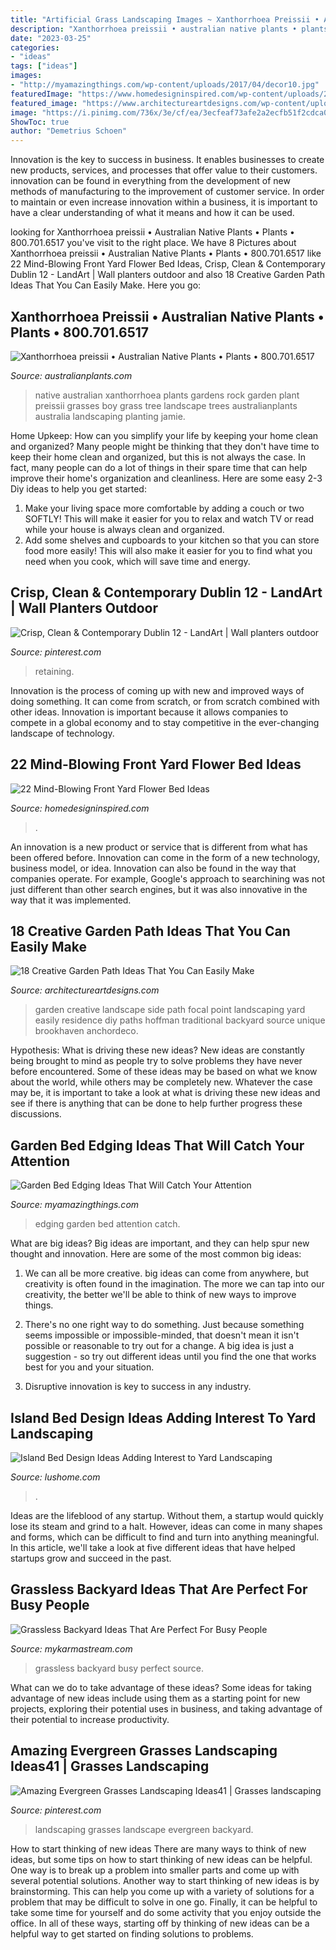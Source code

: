 ```yaml
---
title: "Artificial Grass Landscaping Images ~ Xanthorrhoea Preissii • Australian Native Plants • Plants • 800.701.6517"
description: "Xanthorrhoea preissii • australian native plants • plants • 800.701.6517"
date: "2023-03-25"
categories:
- "ideas"
tags: ["ideas"]
images:
- "http://myamazingthings.com/wp-content/uploads/2017/04/decor10.jpg"
featuredImage: "https://www.homedesigninspired.com/wp-content/uploads/2020/06/front-house-flower-bed-ideas-17.jpg"
featured_image: "https://www.architectureartdesigns.com/wp-content/uploads/2016/05/4-26.jpg"
image: "https://i.pinimg.com/736x/3e/cf/ea/3ecfeaf73afe2a2ecfb51f2cdca0ee7a.jpg"
ShowToc: true
author: "Demetrius Schoen"
---
```



Innovation is the key to success in business. It enables businesses to create new products, services, and processes that offer value to their customers. innovation can be found in everything from the development of new methods of manufacturing to the improvement of customer service. In order to maintain or even increase innovation within a business, it is important to have a clear understanding of what it means and how it can be used.

	

		
looking for Xanthorrhoea preissii • Australian Native Plants • Plants • 800.701.6517 you've visit to the right place. We have 8 Pictures about Xanthorrhoea preissii • Australian Native Plants • Plants • 800.701.6517 like 22 Mind-Blowing Front Yard Flower Bed Ideas, Crisp, Clean &amp; Contemporary Dublin 12 - LandArt | Wall planters outdoor and also 18 Creative Garden Path Ideas That You Can Easily Make. Here you go:
		
    
## Xanthorrhoea Preissii • Australian Native Plants • Plants • 800.701.6517

<img loading=lazy src="https://www.australianplants.com/images/photos/Xanthorrhoea_preissii.jpg" onerror="this.onerror=null;this.src='https://tse4.mm.bing.net/th?id=OIP.x_GSN4Z0T9lrJjp5HcuMkQHaFj&amp;pid=15.1';" alt="Xanthorrhoea preissii • Australian Native Plants • Plants • 800.701.6517">

_Source: australianplants.com_

>native australian xanthorrhoea plants gardens rock garden plant preissii grasses boy grass tree landscape trees australianplants australia landscaping planting jamie. 

	

Home Upkeep: How can you simplify your life by keeping your home clean and organized?
Many people might be thinking that they don't have time to keep their home clean and organized, but this is not always the case. In fact, many people can do a lot of things in their spare time that can help improve their home's organization and cleanliness. Here are some easy 2-3 Diy ideas to help you get started: 
1. Make your living space more comfortable by adding a couch or two SOFTLY! This will make it easier for you to relax and watch TV or read while your house is always clean and organized. 
2. Add some shelves and cupboards to your kitchen so that you can store food more easily! This will also make it easier for you to find what you need when you cook, which will save time and energy. 

    
## Crisp, Clean &amp; Contemporary Dublin 12 - LandArt | Wall Planters Outdoor

<img loading=lazy src="https://i.pinimg.com/736x/3e/cf/ea/3ecfeaf73afe2a2ecfb51f2cdca0ee7a.jpg" onerror="this.onerror=null;this.src='https://tse4.mm.bing.net/th?id=OIP.tGcMdPkn1opb_gwsBt4ccwHaJ3&amp;pid=15.1';" alt="Crisp, Clean &amp; Contemporary Dublin 12 - LandArt | Wall planters outdoor">

_Source: pinterest.com_

>retaining. 

	

Innovation is the process of coming up with new and improved ways of doing something. It can come from scratch, or from scratch combined with other ideas. Innovation is important because it allows companies to compete in a global economy and to stay competitive in the ever-changing landscape of technology.

    
## 22 Mind-Blowing Front Yard Flower Bed Ideas

<img loading=lazy src="https://www.homedesigninspired.com/wp-content/uploads/2020/06/front-house-flower-bed-ideas-17.jpg" onerror="this.onerror=null;this.src='https://tse1.mm.bing.net/th?id=OIP.fkdp0ZwlG180QxECqynkQQHaLG&amp;pid=15.1';" alt="22 Mind-Blowing Front Yard Flower Bed Ideas">

_Source: homedesigninspired.com_

>. 

	

An innovation is a new product or service that is different from what has been offered before. Innovation can come in the form of a new technology, business model, or idea. Innovation can also be found in the way that companies operate. For example, Google's approach to searchining was not just different than other search engines, but it was also innovative in the way that it was implemented.

    
## 18 Creative Garden Path Ideas That You Can Easily Make

<img loading=lazy src="https://www.architectureartdesigns.com/wp-content/uploads/2016/05/4-26.jpg" onerror="this.onerror=null;this.src='https://tse2.mm.bing.net/th?id=OIP.70jcyKyf4MNgBuGiyb4-mAHaJ4&amp;pid=15.1';" alt="18 Creative Garden Path Ideas That You Can Easily Make">

_Source: architectureartdesigns.com_

>garden creative landscape side path focal point landscaping yard easily residence diy paths hoffman traditional backyard source unique brookhaven anchordeco. 

	

Hypothesis: What is driving these new ideas?
New ideas are constantly being brought to mind as people try to solve problems they have never before encountered. Some of these ideas may be based on what we know about the world, while others may be completely new. Whatever the case may be, it is important to take a look at what is driving these new ideas and see if there is anything that can be done to help further progress these discussions.

    
## Garden Bed Edging Ideas That Will Catch Your Attention

<img loading=lazy src="http://myamazingthings.com/wp-content/uploads/2017/04/decor10.jpg" onerror="this.onerror=null;this.src='https://tse1.mm.bing.net/th?id=OIP.7cbfiZV1p367mWG6JDiXgAHaFj&amp;pid=15.1';" alt="Garden Bed Edging Ideas That Will Catch Your Attention">

_Source: myamazingthings.com_

>edging garden bed attention catch. 

	

What are big ideas?
Big ideas are important, and they can help spur new thought and innovation. Here are some of the most common big ideas:
1. We can all be more creative. big ideas can come from anywhere, but creativity is often found in the imagination. The more we can tap into our creativity, the better we'll be able to think of new ways to improve things.

2. There's no one right way to do something. Just because something seems impossible or impossible-minded, that doesn't mean it isn't possible or reasonable to try out for a change. A big idea is just a suggestion - so try out different ideas until you find the one that works best for you and your situation.

3. Disruptive innovation is key to success in any industry.

    
## Island Bed Design Ideas Adding Interest To Yard Landscaping

<img loading=lazy src="https://www.lushome.com/wp-content/uploads/2021/07/yard-landscaping-island-bed-design-ideas-47.jpg" onerror="this.onerror=null;this.src='https://tse1.mm.bing.net/th?id=OIP.UjF_KSqo51nvAabvk-QVXQHaE9&amp;pid=15.1';" alt="Island Bed Design Ideas Adding Interest to Yard Landscaping">

_Source: lushome.com_

>. 

	

Ideas are the lifeblood of any startup. Without them, a startup would quickly lose its steam and grind to a halt. However, ideas can come in many shapes and forms, which can be difficult to find and turn into anything meaningful. In this article, we'll take a look at five different ideas that have helped startups grow and succeed in the past.

    
## Grassless Backyard Ideas That Are Perfect For Busy People

<img loading=lazy src="https://mykarmastream.com/wp-content/uploads/2018/03/grassless-backyard-7-.jpg" onerror="this.onerror=null;this.src='https://tse2.mm.bing.net/th?id=OIP.CcR-hFWxMSctf9XQH3vblQHaGY&amp;pid=15.1';" alt="Grassless Backyard Ideas That Are Perfect For Busy People">

_Source: mykarmastream.com_

>grassless backyard busy perfect source. 

	

What can we do to take advantage of these ideas?
Some ideas for taking advantage of new ideas include using them as a starting point for new projects, exploring their potential uses in business, and taking advantage of their potential to increase productivity.

    
## Amazing Evergreen Grasses Landscaping Ideas41 | Grasses Landscaping

<img loading=lazy src="https://i.pinimg.com/736x/9b/81/98/9b819826577b3478185c51d34293f80e.jpg" onerror="this.onerror=null;this.src='https://tse3.mm.bing.net/th?id=OIP.9JxOnFYMzNEOS2ucaPLjewHaJ2&amp;pid=15.1';" alt="Amazing Evergreen Grasses Landscaping Ideas41 | Grasses landscaping">

_Source: pinterest.com_

>landscaping grasses landscape evergreen backyard. 

	

How to start thinking of new ideas
There are many ways to think of new ideas, but some tips on how to start thinking of new ideas can be helpful. One way is to break up a problem into smaller parts and come up with several potential solutions. Another way to start thinking of new ideas is by brainstorming. This can help you come up with a variety of solutions for a problem that may be difficult to solve in one go. Finally, it can be helpful to take some time for yourself and do some activity that you enjoy outside the office. In all of these ways, starting off by thinking of new ideas can be a helpful way to get started on finding solutions to problems.

